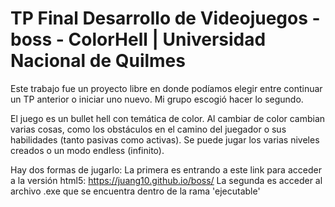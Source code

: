 # TP Final Desarrollo de Videojuegos - boss - ColorHell | Universidad Nacional de Quilmes

Este trabajo fue un proyecto libre en donde podíamos elegir entre continuar un TP anterior o iniciar uno nuevo. Mi grupo escogió hacer lo segundo.

El juego es un bullet hell con temática de color. Al cambiar de color cambian varias cosas, como los obstáculos en el camino del juegador o sus habilidades (tanto pasivas como activas).
Se puede jugar los varias niveles creados o un modo endless (infinito).

Hay dos formas de jugarlo:
  La primera es entrando a este link para acceder a la versión html5: https://juang10.github.io/boss/
  La segunda es acceder al archivo .exe que se encuentra dentro de la rama 'ejecutable'
